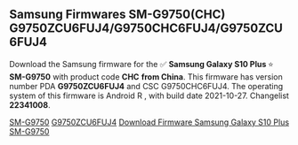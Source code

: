 <h2>Samsung Firmwares SM-G9750(CHC) G9750ZCU6FUJ4/G9750CHC6FUJ4/G9750ZCU6FUJ4</h2>
Download the Samsung firmware for the ✅ <strong>Samsung Galaxy S10 Plus </strong> ⭐ <strong>SM-G9750</strong> with product code <strong>CHC</strong> <strong> from China</strong>. This firmware has version number PDA <strong>G9750ZCU6FUJ4</strong> and CSC G9750CHC6FUJ4. The operating system of this firmware is Android R , with build date 2021-10-27. Changelist <strong>22341008</strong>.


[SM-G9750](https://samfirm.shop/samsung/model/SM-G9750)
[G9750ZCU6FUJ4](https://samfirm.shop/samsung/pda/G9750ZCU6FUJ4)
[Download Firmware Samsung Galaxy S10 Plus SM-G9750](https://samfirm.shop/samsung/firmware/468990)
